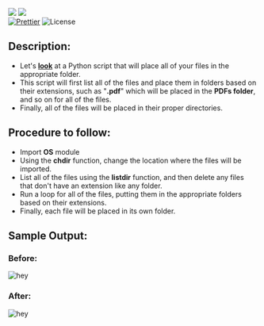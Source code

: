 ![](http://ForTheBadge.com/images/badges/made-with-python.svg)
![](https://forthebadge.com/images/badges/built-by-developers.svg)</br>
[![Prettier](https://img.shields.io/badge/Code%20Style-Prettier-red.svg)](https://github.com/prettier/prettier)
![License](https://img.shields.io/badge/License-MIT-red.svg)</br>

## Description: 
- Let's [**look**](https://github.com/Iamtripathisatyam/Awesome_Python_Scripts/blob/main/BasicPythonScripts/PC%20Cleaner/pc_cleaner.py) at a Python script that will place all of your files in the appropriate folder.
- This script will first list all of the files and place them in folders based on their extensions, such as "**.pdf**" which will be placed in the **PDFs folder**, and so on for all of the files.
- Finally, all of the files will be placed in their proper directories.

## Procedure to follow: 
- Import **OS** module
- Using the **chdir** function, change the location where the files will be imported.
- List all of the files using the **listdir** function, and then delete any files that don't have an extension like any folder.
- Run a loop for all of the files, putting them in the appropriate folders based on their extensions.
- Finally, each file will be placed in its own folder.

## Sample Output: 

### Before:

![hey](https://github.com/Iamtripathisatyam/Awesome_Python_Scripts/blob/main/BasicPythonScripts/PC%20Cleaner/Images/output_1.jpg)

### After: 

![hey](https://github.com/Iamtripathisatyam/Awesome_Python_Scripts/blob/main/BasicPythonScripts/PC%20Cleaner/Images/output_2.jpg)

